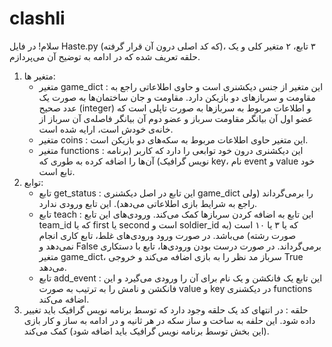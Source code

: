 # clashli
سلام!
در فایل Haste.py (که کد اصلی درون آن قرار گرفته)، ۳ تابع، ۲ متغیر کلی و یک حلقه تعریف شده که در ادامه به توضیح آن می‌پردازم.

1. متغیر ها:
    - متغیر game_dict : این متغیر از جنس دیکشنری است و حاوی اطلاعاتی راجع به مقاومت و سربازهای دو بازیکن دارد. مقاومت و جان ساختمان‌ها به صورت یک عدد صحیح (integer) و اطلاعات مربوط به سربازها به صورت تاپلی است که عضو اول آن بیانگر مقاومت سرباز و عضو دوم آن بیانگر فاصله‌ی آن سرباز از خانه‌ی خودش است، ارايه شده است.
    - متغیر coins : این متغیر حاوی اطلاعات مربوط به سکه‌های دو بازیکن است.
    - متغیر functions : این دیکشنری درون خود توابعی را دارد که کاربر (برنامه نویس گرافیک) آن‌ها را اضافه کرده به طوری که key، نام event و value خود تابع است.
2. توابع:
    - تابع get_status : این تابع در اصل دیکشنری game_dict را برمی‌گرداند (ولی راجع به شرایط بازی اطلاعاتی می‌دهد). این تابع ورودی ندارد.
    - تابع teach : این تابع به اضافه کردن سربازها کمک می‌کند. ورودی‌های این تابع team_id که یا first یا second است و soldier_id که یا ۳ یا ۱۰ است (به صورت رشته) می‌باشد. در صورت ورود ورودی‌های غلط، تابع کاری انجام نمی‌دهد و False برمی‌گرداند. در صورت درست بودن ورودی‌ها، تابع با دستکاری متغیر game_dict، سرباز مد نظر را به بازی اضافه می‌کند و خروجی True می‌دهد.
    - تابع add_event : این تابع یک فانکشن و یک نام برای آن را ورودی می‌گیرد و این فانکشن و نامش را به ترتیب به صورت value و key در دیکشنری functions اضافه می‌کند.
3. حلقه : در انتهای کد یک حلقه وجود دارد که توسط برنامه نویس گرافیک باید تغییر داده شود. این حلفه به ساخت و ساز سکه در هر ثانیه و در ادامه به ساز و کار بازی (این بخش توسط برنامه نویس گرافیک باید اضافه شود) کمک می‌کند.
